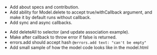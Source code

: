 - Add about specs and contribution.
- Add ability for Model.delete to accept true/withCallback argument, and make it by default runs without callback.
- Add sync and async callbacks.

+ Add deleteAll to selector (and update association example).
+ Make after callback to throw error if false is returned.
+ errors.add should accept hash `@errors.add text: "can't be empty"`
+ Add small sample of how the model code looks like in the model.html